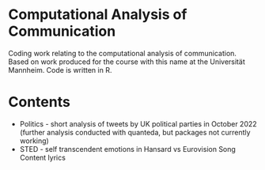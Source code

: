 # Computational Analysis of Communication
Coding work relating to the computational analysis of communication. Based on work produced for the course with this name at the Universität Mannheim. Code is written in R.

# Contents
- Politics - short analysis of tweets by UK political parties in October 2022 (further analysis conducted with quanteda, but packages not currently working)
- STED - self transcendent emotions in Hansard vs Eurovision Song Content lyrics
